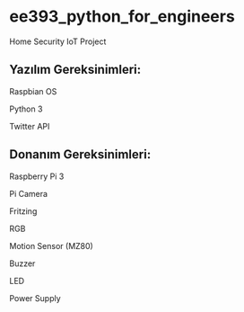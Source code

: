 # ee393_python_for_engineers
Home Security IoT Project

## Yazılım Gereksinimleri:
Raspbian OS 

Python 3 

Twitter API

## Donanım Gereksinimleri:
Raspberry Pi 3 

Pi Camera 

Fritzing 

RGB 

Motion Sensor (MZ80) 

Buzzer 

LED 

Power Supply
